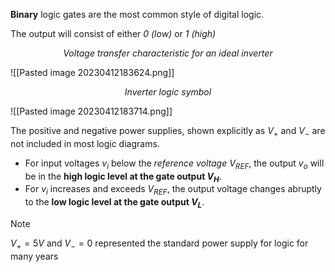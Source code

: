 **Binary** logic gates are the most common style of digital logic.

The output will consist of either *0 (low)* or *1 (high)*

<center><em>Voltage transfer characteristic for an ideal inverter</em></center>

![[Pasted image 20230412183624.png]]

<center><em>Inverter logic symbol</em></center>

![[Pasted image 20230412183714.png]]


The positive and negative power supplies, shown explicitly as $V_+$ and $V_-$ are not included in most logic diagrams.
- For input voltages $v_i$ below the *reference voltage $V_{REF}$*, the output $v_o$ will be in the **high logic level at the gate output $V_H$**.
- For  $v_i$ increases and exceeds $V_{REF}$, the output voltage changes abruptly to the **low logic level at the gate output $V_L$**.

>[!note]
>$V_+ = 5V$ and $V_- = 0$ represented the standard power supply for logic for many years